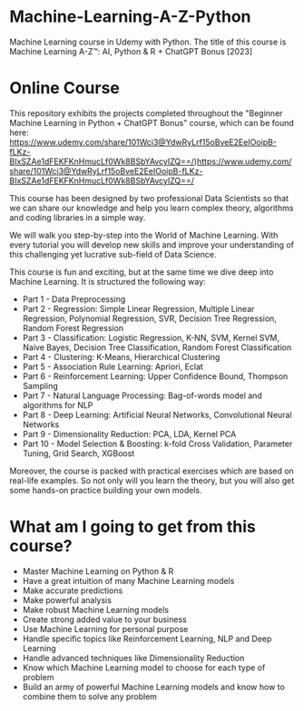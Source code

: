 # Machine-Learning-A-Z-Python
Machine Learning course in Udemy with Python. The title of this course is Machine Learning A-Z™: AI, Python &amp; R + ChatGPT Bonus [2023]

# Online Course
This repository exhibits the projects completed throughout the "Beginner Machine Learning in Python + ChatGPT Bonus" course, which can be found here: 
https://www.udemy.com/share/101Wci3@YdwRyLrf15oBveE2EeIOoipB-fLKz-BIxSZAe1dFEKFKnHmucLf0Wk8BSbYAvcyIZQ==/)https://www.udemy.com/share/101Wci3@YdwRyLrf15oBveE2EeIOoipB-fLKz-BIxSZAe1dFEKFKnHmucLf0Wk8BSbYAvcyIZQ==/

This course has been designed by two professional Data Scientists so that we can share our knowledge and help you learn complex theory, algorithms and coding libraries in a simple way.

We will walk you step-by-step into the World of Machine Learning. With every tutorial you will develop new skills and improve your understanding of this challenging yet lucrative sub-field of Data Science.

This course is fun and exciting, but at the same time we dive deep into Machine Learning. It is structured the following way:

* Part 1 - Data Preprocessing
* Part 2 - Regression: Simple Linear Regression, Multiple Linear Regression, Polynomial Regression, SVR, Decision Tree Regression, Random Forest Regression
* Part 3 - Classification: Logistic Regression, K-NN, SVM, Kernel SVM, Naive Bayes, Decision Tree Classification, Random Forest Classification
* Part 4 - Clustering: K-Means, Hierarchical Clustering
* Part 5 - Association Rule Learning: Apriori, Eclat
* Part 6 - Reinforcement Learning: Upper Confidence Bound, Thompson Sampling
* Part 7 - Natural Language Processing: Bag-of-words model and algorithms for NLP
* Part 8 - Deep Learning: Artificial Neural Networks, Convolutional Neural Networks
* Part 9 - Dimensionality Reduction: PCA, LDA, Kernel PCA
* Part 10 - Model Selection & Boosting: k-fold Cross Validation, Parameter Tuning, Grid Search, XGBoost

Moreover, the course is packed with practical exercises which are based on real-life examples. So not only will you learn the theory, but you will also get some hands-on practice building your own models.

# What am I going to get from this course?

* Master Machine Learning on Python & R
* Have a great intuition of many Machine Learning models
* Make accurate predictions
* Make powerful analysis
* Make robust Machine Learning models
* Create strong added value to your business
* Use Machine Learning for personal purpose
* Handle specific topics like Reinforcement Learning, NLP and Deep Learning
* Handle advanced techniques like Dimensionality Reduction
* Know which Machine Learning model to choose for each type of problem
* Build an army of powerful Machine Learning models and know how to combine them to solve any problem
